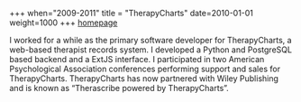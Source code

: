 +++
when="2009-2011"
title = "TherapyCharts"
date=2010-01-01
weight=1000
+++
[homepage](http://www.therapycharts.com/)

I worked for a while as the primary software developer for TherapyCharts, a web-based therapist records system. I developed a Python and PostgreSQL based backend and a ExtJS interface. I participated in two American Psychological Association conferences performing support and sales for TherapyCharts. TherapyCharts has now partnered with Wiley Publishing and is known as “Therascribe powered by TherapyCharts”.
